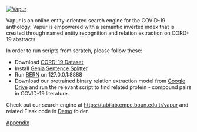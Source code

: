[![Vapur](https://tabilab.cmpe.boun.edu.tr/vapur/static/vapur.jpeg)](https://tabilab.cmpe.boun.edu.tr/vapur)

Vapur is an online entity-oriented search engine for the COVID-19 anthology. Vapur is empowered with a semantic inverted index that is created through named entity recognition and relation extraction on CORD-19 abstracts.

In order to run scripts from scratch, please follow these:
* Download [CORD-19 Dataset](https://www.kaggle.com/allen-institute-for-ai/CORD-19-research-challenge)
* Install [Genia Sentence Splitter](http://www.nactem.ac.uk/y-matsu/geniass/)
* Run [BERN](https://github.com/dmis-lab/bern) on 127.0.0.1:8888
* Download our pretrained binary relation extraction model from [Google Drive](https://drive.google.com/file/d/19_eKPAAwug49JNlNneJoNVhl5VDMP1VH/view?usp=sharing) and run the relevant script to find related protein - compound pairs in COVID-19 literature.

Check out our search engine at https://tabilab.cmpe.boun.edu.tr/vapur and related Flask code in [Demo](https://github.com/boun-tabi/vapur/tree/master/Demo) folder.

[Appendix](https://docs.google.com/spreadsheets/d/1Hu87-Qm4CQQkdE0wwVG4p3QcPxaXCKE3ZRTvDQw48Bo/edit?usp=sharing)
